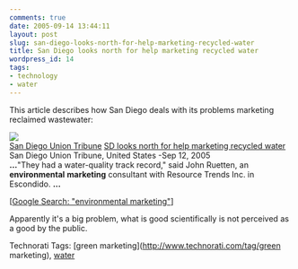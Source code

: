 ```yaml
---
comments: true
date: 2005-09-14 13:44:11
layout: post
slug: san-diego-looks-north-for-help-marketing-recycled-water
title: San Diego looks north for help marketing recycled water
wordpress_id: 14
tags:
- technology
- water
---
```


This article describes how San Diego deals with its problems marketing reclaimed wastewater:




[![](http://news.google.com/news?imgefp=mdebxs6gITUJ&imgurl=www.signonsandiego.com/uniontrib/20050912/images/news_water.jpg)  
San Diego Union Tribune](http://news.google.com/url?sa=T&ct=us/0i-0_1101067101&fd=R&url=http://www.signonsandiego.com/news/metro/20050912-9999-1n12water.html)
[SD looks north for help marketing recycled water](http://news.google.com/url?sa=T&ct=us/0-0_1101067101&fd=R&url=http://www.signonsandiego.com/news/metro/20050912-9999-1n12water.html)  
San Diego Union Tribune, United States -Sep 12, 2005  
**...**"They had a water-quality track record," said John Ruetten, an **environmental** **marketing** consultant with Resource Trends Inc. in Escondido. **...**  

[[Google Search: "environmental marketing"](http://news.google.com/news?q=%22environmental+marketing%22&ie=ISO-8859-1)]


Apparently it's a big problem, what is good scientifically is not perceived as a good by the public.




Technorati Tags: [green marketing](http://www.technorati.com/tag/green marketing), [water](http://www.technorati.com/tag/water)
